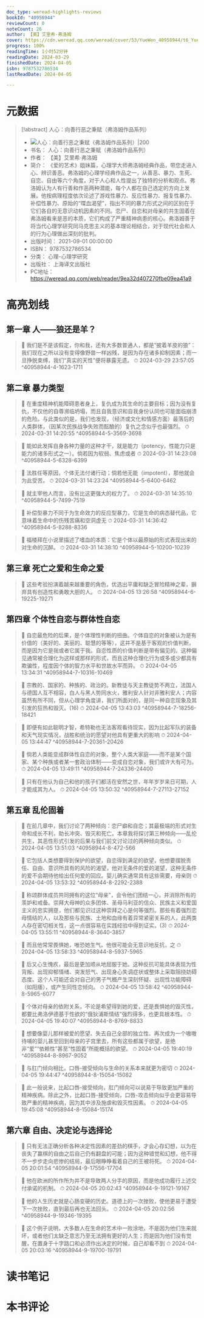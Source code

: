 ```yaml
---
doc_type: weread-highlights-reviews
bookId: "40958944"
reviewCount: 0
noteCount: 26
author: 【美】艾里希·弗洛姆
cover: https://cdn.weread.qq.com/weread/cover/53/YueWen_40958944/t6_YueWen_40958944.jpg
progress: 100%
readingTime: 1小时52分钟
readingDate: 2024-03-29
finishedDate: 2024-04-05
isbn: 9787532786534
lastReadDate: 2024-04-05

---
```

# 元数据
> [!abstract] 人心：向善行恶之秉赋（弗洛姆作品系列）
> - ![ 人心：向善行恶之秉赋（弗洛姆作品系列）|200](https://cdn.weread.qq.com/weread/cover/53/YueWen_40958944/t6_YueWen_40958944.jpg)
> - 书名： 人心：向善行恶之秉赋（弗洛姆作品系列）
> - 作者： 【美】艾里希·弗洛姆
> - 简介： 《爱的艺术》姐妹篇，心理学大师弗洛姆经典作品，带您走进人心、辨识善恶。弗洛姆的心理学经典作品之一，从善恶、暴力、生死、自恋、自由等六个角度，对于人心和人性提出了独特的分析和观点。弗洛姆认为人有行善和作恶两种潜能，每个人都在自己选定的方向上发展。他按病理程度依次论述了游戏性暴力、反应性暴力、报复性暴力、补偿性暴力、原始的“喋血渴望”，指出不同的暴力形式之间的区别在于它们各自的无意识动机因素的不同。恋尸、自恋和对母亲的共生固着在弗洛姆看来是恶的本质，它们构成了严重精神病患的核心。弗洛姆善于将当代心理学研究同马克思主义的基本理论相结合，对于现代社会和人的行为心理做出深刻的批判。
> - 出版时间： 2021-09-01 00:00:00
> - ISBN： 9787532786534
> - 分类： 心理-心理学研究
> - 出版社： 上海译文出版社
> - PC地址：https://weread.qq.com/web/reader/9ea32d407270fbe09ea41a9

# 高亮划线

## 第一章 人——狼还是羊？

> 📌 我们是不是该假定，你和我，还有大多数普通人，都是“披着羊皮的狼”：我们现在之所以没有变得像野兽一样凶残，是因为存在诸多抑制因素；而一旦挣脱束缚，我们“真实的天性”便将暴露无遗。 
> ⏱ 2024-03-29 23:57:05 ^40958944-4-1623-1711

## 第二章 暴力类型

> 📌 在重度精神机能障碍患者身上，复仇成为其生命的主要目标；因为没有复仇，不仅他的自尊濒临坍塌，而且自我意识和自我身份认同也可能面临崩溃的危险。与此类似的是，我们也发现，（经济或文化和情感方面）最落后的人类群体，（因某次民族战争失败而酝酿的）复仇之念似乎也最强烈。 
> ⏱ 2024-03-31 14:20:55 ^40958944-5-3569-3698

> 📌 能如此发挥自身各种力量的这种才干，就是能力（potency，性能力只是能力的诸多形式之一）。倘若因为软弱、焦虑或者 
> ⏱ 2024-03-31 14:23:08 ^40958944-5-6328-6399

> 📌 法胜任等原因，个体无法付诸行动；倘若他无能（impotent），那他就会为此受苦。 
> ⏱ 2024-03-31 14:23:24 ^40958944-5-6400-6462

> 📌 就主宰他人而言，没有比这更强大的权力了。 
> ⏱ 2024-03-31 14:35:10 ^40958944-5-7499-7519

> 📌 补偿型暴力不同于为生命效力的反应型暴力，它是生命的病态替代品，它意味着生命中的伤残苦痛和空洞虚无 
> ⏱ 2024-03-31 14:36:42 ^40958944-5-8288-8336

> 📌 福楼拜在小说里描述了嗜血的本质：它是个体以最原始的形式表现出来的对生命的沉醉。 
> ⏱ 2024-03-31 14:38:10 ^40958944-5-10200-10239

## 第三章 死亡之爱和生命之爱

> 📌 这些考验扮演着越来越重要的角色，优选出平庸和缺乏冒险精神之辈，摒弃具有创造性和勇敢大胆的人。 
> ⏱ 2024-04-05 13:26:58 ^40958944-6-19225-19271

## 第四章 个体性自恋与群体性自恋

> 📌 自恋最危险的后果，是个体理性判断的扭曲。个体自恋的对象被认为是有价值的（美好的、美丽的、聪慧的等等），这并不是基于客观的价值判断，而是因为它是我或者它属于我。自恋性质的价值判断是带有偏见的。这种偏见通常被合理化为这样或那样的形式，而且这种合理化行为或多或少都具有欺骗性，程度因个体的智力水平和世故水平而异。 
> ⏱ 2024-04-05 13:34:31 ^40958944-7-10316-10469

> 📌 宗教的、国家的、种族的、政治的。新教徒与天主教徒势不两立，法国人与德国人互不相容，白人与黑人势同水火，雅利安人针对非雅利安人；内容虽然有所不同，但从心理学角度讲，我们所面对的，是同一种自恋现象及其引发的狂热和毁灭。(16) 
> ⏱ 2024-04-05 13:43:03 ^40958944-7-18256-18421

> 📌 即便有如此聪明才智，希特勒也无法客观看待现实，因为比起军队的装备和天气现实情况，战胜和统治的愿望对他具有更重大的影响 
> ⏱ 2024-04-05 13:44:47 ^40958944-7-20361-20426

> 📌 倘若人类能变成群体性自恋的对象，整个人类大家庭——而不是某个国家、某个种族或者某一套政治体制——变成自恋对象，我们或许大有可为。 
> ⏱ 2024-04-05 13:49:11 ^40958944-7-24336-24400

> 📌 只有在他认为自己和他的孩子们都活在安然之世，年年岁岁来日可期，人才能成其为人。 
> ⏱ 2024-04-05 13:50:32 ^40958944-7-27113-27152

## 第五章 乱伦固着

> 📌 在前几章中，我们讨论了两种倾向：恋尸癖和自恋；其最极端的形式对生命和成长不利，助长冲突、毁灭和死亡。本章我将探讨第三种倾向——乱伦共生，其恶性形式引发的后果与我们前文讨论过的两种倾向类似。 
> ⏱ 2024-04-05 13:51:03 ^40958944-8-472-566

> 📌 它包括人类想要得到保护的欲望，自恋得到满足的欲望，他想要摆脱责任、自由、意识所具有的风险的渴望，他对无条件的爱的渴望，这种无条件的爱不会期待他给出任何爱的回应。婴儿确实通常具有这些需要，母亲则 
> ⏱ 2024-04-05 13:53:32 ^40958944-8-2292-2388

> 📌 称颂群体成员共同拥有的这位“母亲”，会令他们团结一心，并消除所有的羡妒和戒备。崇拜大母神的众多团体、圣母马利亚的信众、民族主义和爱国主义的忠实拥趸，他们都见识过这种崇拜之心是何等强烈。那些有着强烈恋母情结的人，以及那些与民族、土地和血缘有着异常紧密关系的人，此两类人存在密切相关性，这一点很容易在实践经验中得到证实。(3) 
> ⏱ 2024-04-05 13:55:11 ^40958944-8-3640-3857

> 📌 而且他常常畏惧她，唯恐她生气。他很可能会无意识地反抗，之 
> ⏱ 2024-04-05 13:58:33 ^40958944-8-5937-5965

> 📌 后又心生愧疚，最后是更加顺从地屈服于她。这种反抗可能具体表现为性背叛、出现抑郁情绪、突发怒气、出现身心失调症状或整体上采取阻挠妨碍态度。这个人可能还会对自己的男子气概产生深刻怀疑、出现性功能障碍（如阳痿），或产生同性恋倾向。 
> ⏱ 2024-04-05 13:58:42 ^40958944-8-5965-6077

> 📌 个体对母亲的依附关系，不论是希望得到她的爱，还是畏惧她的毁灭性，都要比弗洛伊德基于性欲的“俄狄浦斯情结”强烈得多，也更具根本性。 
> ⏱ 2024-04-05 19:40:07 ^40958944-8-8769-8833

> 📌 想要像婴儿那样被爱的愿望、失去自己全部的独立性、再次成为一个嗷嗷待哺的婴儿甚至回到母亲的子宫里去，所有这些都属于欲望，是绝非“爱”“依赖性”甚至“性固着”所能概括的欲望。 
> ⏱ 2024-04-05 19:40:19 ^40958944-8-8967-9052

> 📌 与肛门倾向相比，口唇-接受倾向与生命的关系本来就更为密切 
> ⏱ 2024-04-05 19:44:47 ^40958944-8-15054-15082

> 📌 此一般说来，比起口唇-接受倾向，肛门倾向可以说易于导致更加严重的精神疾病。除此之外，比起口唇-接受倾向，口唇-攻击倾向似乎会更容易导致严重的精神疾病，因为其中涉及施虐和毁灭性因素。 
> ⏱ 2024-04-05 19:45:08 ^40958944-8-15084-15174

## 第六章 自由、决定论与选择论

> 📌 只有无法正确分析各种决定性因素的差劲的棋手，才会心存幻想，以为在丧失了赢棋的自由之后自己仍有翻盘的可能；因为这种错觉和幻想，他不得不一步步走向悲惨的结局，最后眼睁睁看着自己的王被将死。 
> ⏱ 2024-04-05 20:01:54 ^40958944-9-17556-17704

> 📌 他在欧洲的所作所为并不是导致两人分手的原因，而是他成功履行上述交付承诺的机制。 
> ⏱ 2024-04-05 20:02:43 ^40958944-9-19121-19167

> 📌 他的人生历史就是心肠变硬的历史。道德上的一次挫败，使他更易于遭受下一次挫败，直到最后再也无法回头。 
> ⏱ 2024-04-05 20:02:56 ^40958944-9-19346-19395

> 📌 这个例子说明，大多数人在生命的艺术中一败涂地，不是因为他们生来就坏，或者他们太缺乏意志乃至无法拥有更好的人生；而是因为他们没有觉醒，在置身于十字路口和必须作出决定的时候，自己却看不到 
> ⏱ 2024-04-05 20:03:16 ^40958944-9-19700-19791

# 读书笔记

# 本书评论

